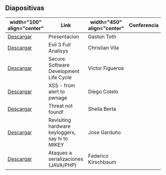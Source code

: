 ## Diapositivas

| width="100" align="center"                                                  | Link                                            | width="450" align="center" | Conferencia | width="150" align="center" | Expositor |
| --------------------------------------------------------------------------- | ----------------------------------------------- | -------------------------- | ----------- | -------------------------- | --------- |
| [Descargar](media:OWASP_LatamTour_2016_Presentation.pdf "wikilink")         | Presentacion                                    | Gaston Toth                |             |                            |           |
| [Descargar](media:OWASP_LatamTour_2016-ChristianVila_Evil3.pdf "wikilink")  | Evil 3 Full Analisys                            | Christian Vila             |             |                            |           |
| [Descargar](media:OWASP-LATAMTour-Patagonia-2016-rvfigueroa.pdf "wikilink") | Secure Software Development Life Cycle          | Victor Figueroa            |             |                            |           |
| [Descargar](media:OWASP_LatamTour_2016_Diego_Cotelo.pdf "wikilink")         | XSS - from alert to pwnage                      | Diego Cotelo               |             |                            |           |
| [Descargar](media:Owasp_LatamTour_2016_Sheila_Berta.pdf "wikilink")         | Threat not found\!                              | Sheila Berta               |             |                            |           |
| [Descargar](media: "wikilink")                                              | Revisiting hardware keyloggers, say hi to MIKEY | Jose Garduño               |             |                            |           |
| [Descargar](media: "wikilink")                                              | Ataques a serializaciones (JAVA/PHP)            | Federico Kirschbaum        |             |                            |           |